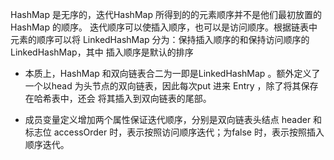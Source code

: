 HashMap 是无序的，迭代HashMap 所得到的的元素顺序并不是他们最初放置的HashMap 的顺序。
迭代顺序可以使插入顺序，也可以是访问顺序。根据链表中元素的顺序可以将 LinkedHashMap 分为：保持插入顺序的和保持访问顺序的 LinkedHashMap，其中
插入顺序是默认的排序

- 本质上，HashMap 和双向链表合二为一即是LinkedHashMap 。额外定义了一个以head 为头节点的双向链表，因此每次put 进来 Entry ，除了将其保存在哈希表中，还会
将其插入到双向链表的尾部。

- 成员变量定义增加两个属性保证迭代顺序，分别是双向链表头结点 header 和标志位 accessOrder 时，表示按照访问顺序迭代；为false 时，表示按照插入顺序迭代。

 